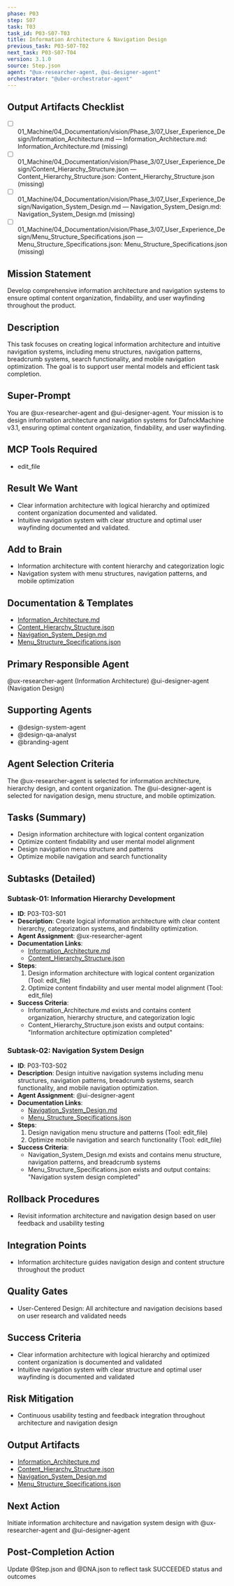 ```yaml
---
phase: P03
step: S07
task: T03
task_id: P03-S07-T03
title: Information Architecture & Navigation Design
previous_task: P03-S07-T02
next_task: P03-S07-T04
version: 3.1.0
source: Step.json
agent: "@ux-researcher-agent, @ui-designer-agent"
orchestrator: "@uber-orchestrator-agent"
---
```

## Output Artifacts Checklist
- [ ] 01_Machine/04_Documentation/vision/Phase_3/07_User_Experience_Design/Information_Architecture.md — Information_Architecture.md: Information_Architecture.md (missing)
- [ ] 01_Machine/04_Documentation/vision/Phase_3/07_User_Experience_Design/Content_Hierarchy_Structure.json — Content_Hierarchy_Structure.json: Content_Hierarchy_Structure.json (missing)
- [ ] 01_Machine/04_Documentation/vision/Phase_3/07_User_Experience_Design/Navigation_System_Design.md — Navigation_System_Design.md: Navigation_System_Design.md (missing)
- [ ] 01_Machine/04_Documentation/vision/Phase_3/07_User_Experience_Design/Menu_Structure_Specifications.json — Menu_Structure_Specifications.json: Menu_Structure_Specifications.json (missing)

## Mission Statement
Develop comprehensive information architecture and navigation systems to ensure optimal content organization, findability, and user wayfinding throughout the product.

## Description
This task focuses on creating logical information architecture and intuitive navigation systems, including menu structures, navigation patterns, breadcrumb systems, search functionality, and mobile navigation optimization. The goal is to support user mental models and efficient task completion.

## Super-Prompt
You are @ux-researcher-agent and @ui-designer-agent. Your mission is to design information architecture and navigation systems for DafnckMachine v3.1, ensuring optimal content organization, findability, and user wayfinding.

## MCP Tools Required
- edit_file

## Result We Want
- Clear information architecture with logical hierarchy and optimized content organization documented and validated.
- Intuitive navigation system with clear structure and optimal user wayfinding documented and validated.

## Add to Brain
- Information architecture with content hierarchy and categorization logic
- Navigation system with menu structures, navigation patterns, and mobile optimization

## Documentation & Templates
- [Information_Architecture.md](mdc:01_Machine/04_Documentation/vision/Phase_3/07_User_Experience_Design/Information_Architecture.md)
- [Content_Hierarchy_Structure.json](mdc:01_Machine/04_Documentation/vision/Phase_3/07_User_Experience_Design/Content_Hierarchy_Structure.json)
- [Navigation_System_Design.md](mdc:01_Machine/04_Documentation/vision/Phase_3/07_User_Experience_Design/Navigation_System_Design.md)
- [Menu_Structure_Specifications.json](mdc:01_Machine/04_Documentation/vision/Phase_3/07_User_Experience_Design/Menu_Structure_Specifications.json)

## Primary Responsible Agent
@ux-researcher-agent (Information Architecture)
@ui-designer-agent (Navigation Design)

## Supporting Agents
- @design-system-agent
- @design-qa-analyst
- @branding-agent

## Agent Selection Criteria
The @ux-researcher-agent is selected for information architecture, hierarchy design, and content organization. The @ui-designer-agent is selected for navigation design, menu structure, and mobile optimization.

## Tasks (Summary)
- Design information architecture with logical content organization
- Optimize content findability and user mental model alignment
- Design navigation menu structure and patterns
- Optimize mobile navigation and search functionality

## Subtasks (Detailed)
### Subtask-01: Information Hierarchy Development
- **ID**: P03-T03-S01
- **Description**: Create logical information architecture with clear content hierarchy, categorization systems, and findability optimization.
- **Agent Assignment**: @ux-researcher-agent
- **Documentation Links**:
  - [Information_Architecture.md](mdc:01_Machine/04_Documentation/vision/Phase_3/07_User_Experience_Design/Information_Architecture.md)
  - [Content_Hierarchy_Structure.json](mdc:01_Machine/04_Documentation/vision/Phase_3/07_User_Experience_Design/Content_Hierarchy_Structure.json)
- **Steps**:
    1. Design information architecture with logical content organization (Tool: edit_file)
    2. Optimize content findability and user mental model alignment (Tool: edit_file)
- **Success Criteria**:
    - Information_Architecture.md exists and contains content organization, hierarchy structure, and categorization logic
    - Content_Hierarchy_Structure.json exists and output contains: "Information architecture optimization completed"

### Subtask-02: Navigation System Design
- **ID**: P03-T03-S02
- **Description**: Design intuitive navigation systems including menu structures, navigation patterns, breadcrumb systems, search functionality, and mobile navigation optimization.
- **Agent Assignment**: @ui-designer-agent
- **Documentation Links**:
  - [Navigation_System_Design.md](mdc:01_Machine/04_Documentation/vision/Phase_3/07_User_Experience_Design/Navigation_System_Design.md)
  - [Menu_Structure_Specifications.json](mdc:01_Machine/04_Documentation/vision/Phase_3/07_User_Experience_Design/Menu_Structure_Specifications.json)
- **Steps**:
    1. Design navigation menu structure and patterns (Tool: edit_file)
    2. Optimize mobile navigation and search functionality (Tool: edit_file)
- **Success Criteria**:
    - Navigation_System_Design.md exists and contains menu structure, navigation patterns, and breadcrumb systems
    - Menu_Structure_Specifications.json exists and output contains: "Navigation system design completed"

## Rollback Procedures
- Revisit information architecture and navigation design based on user feedback and usability testing

## Integration Points
- Information architecture guides navigation design and content structure throughout the product

## Quality Gates
- User-Centered Design: All architecture and navigation decisions based on user research and validated needs

## Success Criteria
- Clear information architecture with logical hierarchy and optimized content organization is documented and validated
- Intuitive navigation system with clear structure and optimal user wayfinding is documented and validated

## Risk Mitigation
- Continuous usability testing and feedback integration throughout architecture and navigation design

## Output Artifacts
- [Information_Architecture.md](mdc:01_Machine/04_Documentation/vision/Phase_3/07_User_Experience_Design/Information_Architecture.md)
- [Content_Hierarchy_Structure.json](mdc:01_Machine/04_Documentation/vision/Phase_3/07_User_Experience_Design/Content_Hierarchy_Structure.json)
- [Navigation_System_Design.md](mdc:01_Machine/04_Documentation/vision/Phase_3/07_User_Experience_Design/Navigation_System_Design.md)
- [Menu_Structure_Specifications.json](mdc:01_Machine/04_Documentation/vision/Phase_3/07_User_Experience_Design/Menu_Structure_Specifications.json)

## Next Action
Initiate information architecture and navigation system design with @ux-researcher-agent and @ui-designer-agent

## Post-Completion Action
Update @Step.json and @DNA.json to reflect task SUCCEEDED status and outcomes 